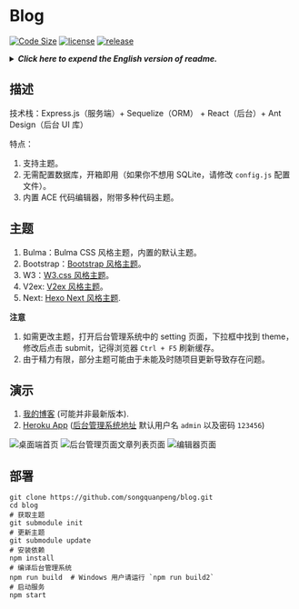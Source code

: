 # Blog
[![Code Size](https://img.shields.io/github/languages/code-size/songquanpeng/blog)](https://github.com/songquanpeng/blog) 
[![license](https://img.shields.io/github/license/songquanpeng/blog)](https://github.com/songquanpeng/blog) 
[![release](https://img.shields.io/github/v/release/songquanpeng/blog)](https://github.com/songquanpeng/blog/releases)

<details>
<summary><strong><i>Click here to expend the English version of readme.</i></strong></summary>
<div>
 
 ## Description
+ This is a blog system powered by Express.js and React.
+ Demonstrations
    + [My blog](https://iamazing.cn/) (may not be the latest version).
    + [Heroku App](https://express-react-blog.herokuapp.com/) (visit the [management system](https://express-react-blog.herokuapp.com/admin/) with default username `admin` and password `123456`)

## Highlights
1. You can use a **code editor** to edit your content (built-in ACE code editor with multiple themes).
2. Easy to configure and integrate with disqus and statistics system.
3. You can copy from OneNote or any other programs and **paste your content with formatting** (with the `paste with formatting` feature, don't forget to set the page type to `raw`).
4. You can use this to deploy your single page web application (such as a [game](https://iamazing.cn/page/online-battle-city)), just paste the code and set the page type to `raw`.
5. System deploy is extremely simple, no need to configure the database (here I use SQLite as the default database, but it's easy to move to other database, just by modifying the `knexfile.js`).
6. **Multiple themes available**:
    1. Bulma: default theme.
    2. Bootstrap: [blog-theme-bootstrap](https://github.com/songquanpeng/blog-theme-bootstrap).
    3. W3: [blog-theme-w3](https://github.com/songquanpeng/blog-theme-w3).
    4. V2ex: [blog-theme-v2ex](https://github.com/songquanpeng/blog-theme-v2ex).
    5. Next: [blog-theme-next](https://github.com/songquanpeng/blog-theme-next).

## Deployment
```shell script
git clone --recurse-submodules https://github.com/songquanpeng/blog.git
cd blog
npm install
npm run build  # For Windows user, please run `npm run build2` instead
npm start
```

</div>
</details>

## 描述
技术栈：Express.js（服务端）+ Sequelize（ORM） + React（后台）+ Ant Design（后台 UI 库）

特点：
1. 支持主题。
2. 无需配置数据库，开箱即用（如果你不想用 SQLite，请修改 `config.js` 配置文件）。
3. 内置 ACE 代码编辑器，附带多种代码主题。

## 主题
1. Bulma：Bulma CSS 风格主题，内置的默认主题。
2. Bootstrap：[Bootstrap 风格主题](https://github.com/songquanpeng/blog-theme-bootstrap)。
3. W3：[W3.css 风格主题](https://github.com/songquanpeng/blog-theme-w3)。
4. V2ex: [V2ex 风格主题](https://github.com/songquanpeng/blog-theme-v2ex)。
5. Next: [Hexo Next 风格主题](https://github.com/songquanpeng/blog-theme-next).

**注意**
1. 如需更改主题，打开后台管理系统中的 setting 页面，下拉框中找到 theme，修改后点击 submit，记得浏览器 `Ctrl + F5` 刷新缓存。
2. 由于精力有限，部分主题可能由于未能及时随项目更新导致存在问题。

## 演示
1. [我的博客](https://iamazing.cn/) (可能并非最新版本).
2. [Heroku App](https://express-react-blog.herokuapp.com/) ([后台管理系统地址](https://express-react-blog.herokuapp.com/admin/) 默认用户名 `admin` 以及密码 `123456`)

![桌面端首页](https://user-images.githubusercontent.com/39998050/108320215-76e02e00-71fd-11eb-8ecc-caeff90eb0da.png)
![后台管理页面文章列表页面](https://user-images.githubusercontent.com/39998050/108320192-6f208980-71fd-11eb-8e3d-92e61dce09e6.png)
![编辑器页面](https://user-images.githubusercontent.com/39998050/108320168-6465f480-71fd-11eb-8abd-f74588d9e39a.png)

## 部署
```shell script
git clone https://github.com/songquanpeng/blog.git
cd blog
# 获取主题
git submodule init
# 更新主题
git submodule update
# 安装依赖
npm install
# 编译后台管理系统
npm run build  # Windows 用户请运行 `npm run build2`
# 启动服务
npm start
```
